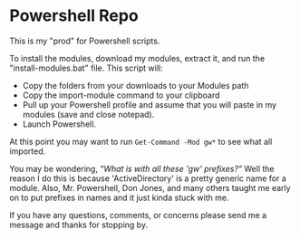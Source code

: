 # Powershell Repo
This is my "prod" for Powershell scripts.

To install the modules, download my modules, extract it, and run the "install-modules.bat" file. This script will:
* Copy the folders from your downloads to your Modules path
* Copy the import-module command to your clipboard
* Pull up your Powershell profile and assume that you will paste in my modules (save and close notepad).
* Launch Powershell.

At this point you may want to run `Get-Command -Mod gw*` to see what all imported.

You may be wondering, *"What is with all these 'gw' prefixes?"*
Well the reason I do this is because 'ActiveDirectory' is a pretty generic name for a module. Also, Mr. Powershell, Don Jones, and many others taught me early on to put prefixes in names and it just kinda stuck with me.

If you have any questions, comments, or concerns please send me a message and thanks for stopping by.
